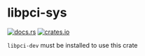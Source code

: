 # libpci-sys

[![docs.rs](https://docs.rs/libpci-sys/badge.svg)](https://docs.rs/libpci-sys)
[![crates.io](https://img.shields.io/crates/v/libpci-sys.svg)](https://crates.io/crates/libpci-sys)

`libpci-dev` must be installed to use this crate
